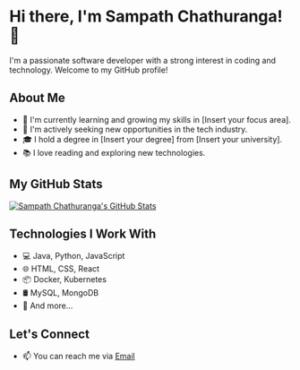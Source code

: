 # Hi there, I'm Sampath Chathuranga! 👋

I'm a passionate software developer with a strong interest in coding and technology. Welcome to my GitHub profile!

## About Me

- 🌱 I'm currently learning and growing my skills in [Insert your focus area].
- 💼 I'm actively seeking new opportunities in the tech industry.
- 🎓 I hold a degree in [Insert your degree] from [Insert your university].
- 📚 I love reading and exploring new technologies.

## My GitHub Stats

[![Sampath Chathuranga's GitHub Stats](https://github-readme-stats.vercel.app/api?username=YourUsername&show_icons=true&theme=dark)](https://github.com/sampy99)

## Technologies I Work With

- 💻 Java, Python, JavaScript
- 🌐 HTML, CSS, React
- 📦 Docker, Kubernetes
- 🛢️ MySQL, MongoDB
- 🚀 And more...

## Let's Connect

- 📫 You can reach me via [Email](sampath.chathurangarcg@gmail.com)

